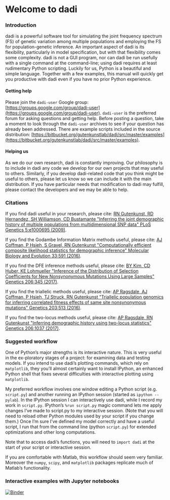 # Welcome to dadi

### Introduction

dadi is a powerful software tool for simulating the joint frequency spectrum (FS) of genetic variation among multiple populations and employing the FS for population-genetic inference. An important aspect of dadi is its flexibility, particularly in model specification, but with that flexibility comes some complexity. dadi is not a GUI program, nor can dadi be run usefully with a single command at the command-line; using dadi requires at least rudimentary Python scripting. Luckily for us, Python is a beautiful and simple language. Together with a few examples, this manual will quickly get you productive with dadi even if you have no prior Python experience.

#### Getting help

Please join the `dadi-user` Google group: [https://groups.google.com/group/dadi-user](https://groups.google.com/group/dadi-user). `dadi-user` is the preferred forum for asking questions and getting help. Before posting a question, take a moment to look through the `dadi-user` archives to see if your question has already been addressed. There are example scripts included in the source distribution: [https://bitbucket.org/gutenkunstlab/dadi/src/master/examples](https://bitbucket.org/gutenkunstlab/dadi/src/master/examples).

#### Helping us

As we do our own research, dadi is constantly improving. Our philosophy is to include in dadi any code we develop for our own projects that may useful to others. Similarly, if you develop dadi-related code that you think might be useful to others, please let us know so we can include it with the main distribution. If you have particular needs that modification to dadi may fulfill, please contact the developers and we may be able to help.

### Citations

If you find dadi useful in your research, please cite:
[RN Gutenkunst, RD Hernandez, SH Williamson, CD Bustamante "Inferring the joint demographic history of multiple populations from multidimensional SNP data" PLoS Genetics 5:e1000695 (2009)](http://doi.org/10.1371/journal.pgen.1000695).

If you find the Godambe Information Matrix methods useful, please cite:
[AJ Coffman, P Hsieh, S Gravel, RN Gutenkunst "Computationally efficient composite likelihood statistics for demographic inference" Molecular Biology and Evolution 33:591 (2016)](http://doi.org/10.1093/molbev/msv255).

If you find the DFE inference methods useful, please cite:
[BY Kim, CD Huber, KE Lohmueller "Inference of the Distribution of Selection Coefficients for New Nonsynonymous Mutations Using Large Samples" Genetics 206:345 (2017)](https://doi.org/10.1534/genetics.116.197145).

If you find the triallelic methods useful, please cite:
[AP Ragsdale, AJ Coffman, P Hsieh, TJ Struck, RN Gutenkunst "Triallelic population genomics for inferring correlated fitness effects of same site nonsynonymous mutations" Genetics 203:513 (2016)](http://doi.org/10.1534/genetics.115.184812).

If you find the two-locus methods useful, please cite:
[AP Ragsdale, RN Gutenkunst "Inferring demographic history using two-locus statistics" Genetics 206:1037 (2017)](http://doi.org/10.1534/genetics.117.201251).


### Suggested workflow

One of Python’s major strengths is its interactive nature. This is very useful in the ex-ploratory stages of a project: for examining data and testing models. If you intend to use dadi’s plotting commands, which rely on `matplotlib`, they you’ll almost certainly want to install IPython, an enhanced Python shell that fixes several difficulties with interactive plotting using `matplotlib`.

My preferred workflow involves one window editing a Python script (e.g. `script.py`) and another running an IPython session (started as `ipython --pylab`). In the IPython session I can interactively use dadi, while I record my work in `script.py`. IPython’s `%run script.py` magic command lets me apply changes I’ve made to script.py to my interactive session. (Note that you will need to reload other Python modules used by your script if you change them.) Once I’m sure I’ve defined my model correctly and have a useful script, I run that from the command line (python `script.py`) for extended optimizations and other long computations.

Note that to access dadi’s functions, you will need to `import dadi` at the start of your script or interactive session.

If you are comfortable with Matlab, this workflow should seem very familiar. Moreover the `numpy`, `scipy`, and `matplotlib` packages replicate much of Matlab’s functionality.

### Interactive examples with Jupyter notebooks

[![Binder](https://mybinder.org/badge_logo.svg)](https://mybinder.org/v2/git/https%3A%2F%2Fbitbucket.org%2Fgutenkunstlab%2Fdadi%2Fsrc%2Fmaster/HEAD)
